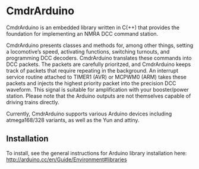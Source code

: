 CmdrArduino
===========

CmdrArduino is an embedded library written in C(++) that provides the foundation for implementing an NMRA DCC command station.

CmdrArduino presents classes and methods for, among other things, setting a locomotive’s speed, activating functions, switching turnouts, and programming DCC decoders. CmdrArduino translates these commands into DCC packets. The packets are carefully prioritzed, and CmdrArduino keeps track of packets that require repeating in the background. An interrupt service routine attached to TIMER1 (AVR) or MCPWM0 (ARM) takes these packets and injects the highest priority packet into the precision DCC waveform. This signal is suitable for amplification with your booster/power station. Please note that the Arduino outputs are not themselves capable of driving trains directly.

Currently, CmdrArduino supports various Arduino devices including atmega168/328 variants, as well as the Yun and attiny.

Installation
------------

To install, see the general instructions for Arduino library installation here:
http://arduino.cc/en/Guide/Environment#libraries

